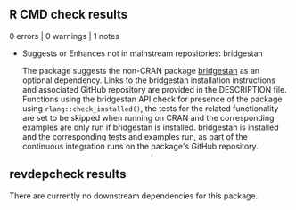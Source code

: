 ## R CMD check results

0 errors | 0 warnings | 1 notes

* Suggests or Enhances not in mainstream repositories:
    bridgestan

  The package suggests the non-CRAN package 
  [bridgestan](https://roualdes.github.io/bridgestan/latest/languages/r.html)
  as an optional dependency. Links to the bridgestan installation instructions
  and associated GitHub repository are provided in the DESCRIPTION file. 
  Functions using the bridgestan API check for presence of the package using 
  `rlang::check_installed()`, the tests for the related functionality are set
  to be skipped when running on CRAN and the corresponding examples are only
  run if bridgestan is installed. bridgestan is installed and the corresponding
  tests and examples run, as part of the continuous integration runs on the
  package's GitHub repository.

## revdepcheck results

There are currently no downstream dependencies for this package.
